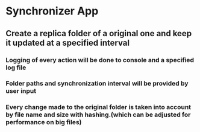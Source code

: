 # Synchronizer App
## Create a replica folder of a original one and keep it updated at a specified interval
### Logging of every action will be done to console and a specified log file
### Folder paths and synchronization interval will be provided by user input
### Every change made to the original folder is taken into account by file name and size with hashing.(which can be adjusted for performance on big files)
